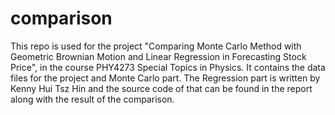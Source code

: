 # comparison
This repo is used for the project "Comparing Monte Carlo Method with Geometric Brownian Motion and Linear Regression in Forecasting Stock Price", in the course PHY4273 Special Topics in Physics. It contains the data files for the project and Monte Carlo part. The Regression part is written by Kenny Hui Tsz Hin and the source code of that can be found in the report along with the result of the comparison.
